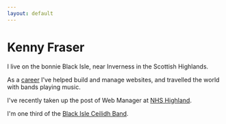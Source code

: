 ```yaml
---
layout: default
---
```

# Kenny Fraser
    
I live on the bonnie Black Isle, near Inverness in the Scottish Highlands.

As a [career](/about/) I've helped build and manage websites, and travelled the world with bands playing music. 

I've recently taken up the post of Web Manager at [NHS Highland](https://www.nhshighland.scot.nhs.uk/).
  
[//]: # (Our small team hosts holiday guests at Back Brae Lodge, a [self catering cottage in Tobermory]&#40;https://mull.co/&#41; on the Isle of Mull.)

I'm one third of the [Black Isle Ceilidh Band](https://blackisle.band/).